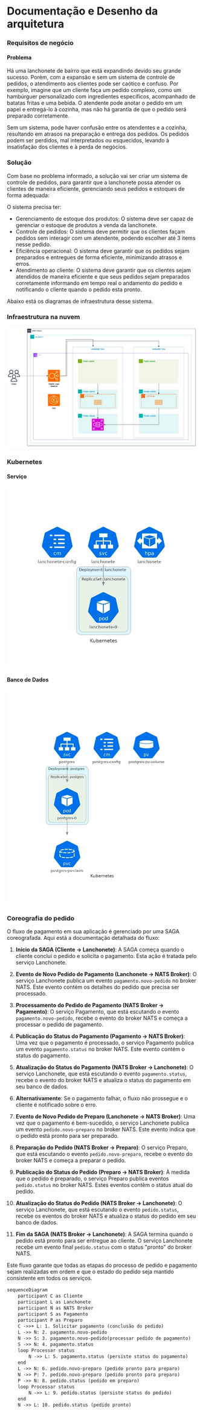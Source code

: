 # Documentação e Desenho da arquitetura

### Requisitos de negócio

#### Problema

Há uma lanchonete de bairro que está expandindo devido seu grande sucesso. Porém, com a expansão e sem um sistema de
controle de pedidos, o atendimento aos clientes pode ser caótico e confuso. Por exemplo, imagine que um cliente faça um
pedido complexo, como um hambúrguer personalizado com ingredientes específicos, acompanhado de batatas fritas e uma
bebida. O atendente pode anotar o pedido em um papel e entregá-lo à cozinha, mas não há garantia de que o pedido será
preparado corretamente.

Sem um sistema, pode haver confusão entre os atendentes e a cozinha, resultando em atrasos na preparação e entrega dos
pedidos. Os pedidos podem ser perdidos, mal interpretados ou esquecidos, levando à insatisfação dos clientes e à perda
de negócios.

### Solução

Com base no problema informado, a solução vai ser criar um sistema de controle de pedidos, para garantir que a
lanchonete possa atender os clientes de maneira eficiente, gerenciando seus pedidos e estoques de forma adequada:

O sistema precisa ter:

- Gerenciamento de estoque dos produtos: O sistema deve ser capaz de gerenciar o estoque de produtos a venda da
  lanchonete.
- Controle de pedidos: O sistema deve permitir que os clientes façam pedidos sem interagir com um atendente, podendo
  escolher até 3 items nesse pedido.
- Eficiência operacional: O sistema deve garantir que os pedidos sejam preparados e entregues de forma eficiente,
  minimizando atrasos e erros.
- Atendimento ao cliente: O sistema deve garantir que os clientes sejam atendidos de maneira eficiente e que seus
  pedidos sejam preparados corretamente informando em tempo real o andamento do pedido e notificando o cliente quando o
  pedido esta pronto.

Abaixo está os diagramas de infraestrutura desse sistema.

### Infraestrutura na nuvem

![img.png](aws-infra-diagram.png)

### Kubernetes

#### Serviço

![img_1.png](k8s-service.png)

#### Banco de Dados

![img_2.png](k8s-database.png)

### Coreografia do pedido

O fluxo de pagamento em sua aplicação é gerenciado por uma SAGA coreografada. Aqui está a documentação detalhada do fluxo:

1. **Início da SAGA (Cliente -> Lanchonete)**: A SAGA começa quando o cliente conclui o pedido e solicita o pagamento. Esta ação é tratada pelo serviço Lanchonete.

2. **Evento de Novo Pedido de Pagamento (Lanchonete -> NATS Broker)**: O serviço Lanchonete publica um evento `pagamento.novo-pedido` no broker NATS. Este evento contém os detalhes do pedido que precisa ser processado.

3. **Processamento do Pedido de Pagamento (NATS Broker -> Pagamento)**: O serviço Pagamento, que está escutando o evento `pagamento.novo-pedido`, recebe o evento do broker NATS e começa a processar o pedido de pagamento.

4. **Publicação do Status do Pagamento (Pagamento -> NATS Broker)**: Uma vez que o pagamento é processado, o serviço Pagamento publica um evento `pagamento.status` no broker NATS. Este evento contém o status do pagamento.

5. **Atualização do Status do Pagamento (NATS Broker -> Lanchonete)**: O serviço Lanchonete, que está escutando o evento `pagamento.status`, recebe o evento do broker NATS e atualiza o status do pagamento em seu banco de dados.

6. **Alternativamente**: Se o pagamento falhar, o fluxo não prossegue e o cliente é notificado sobre o erro.

7. **Evento de Novo Pedido de Preparo (Lanchonete -> NATS Broker)**: Uma vez que o pagamento é bem-sucedido, o serviço Lanchonete publica um evento `pedido.novo-preparo` no broker NATS. Este evento indica que o pedido está pronto para ser preparado.

8. **Preparação do Pedido (NATS Broker -> Preparo)**: O serviço Preparo, que está escutando o evento `pedido.novo-preparo`, recebe o evento do broker NATS e começa a preparar o pedido.

9. **Publicação do Status do Pedido (Preparo -> NATS Broker)**: À medida que o pedido é preparado, o serviço Preparo publica eventos `pedido.status` no broker NATS. Estes eventos contêm o status atual do pedido.

10. **Atualização do Status do Pedido (NATS Broker -> Lanchonete)**: O serviço Lanchonete, que está escutando o evento `pedido.status`, recebe os eventos do broker NATS e atualiza o status do pedido em seu banco de dados.

11. **Fim da SAGA (NATS Broker -> Lanchonete)**: A SAGA termina quando o pedido está pronto para ser entregue ao cliente. O serviço Lanchonete recebe um evento final `pedido.status` com o status "pronto" do broker NATS.

Este fluxo garante que todas as etapas do processo de pedido e pagamento sejam realizadas em ordem e que o estado do pedido seja mantido consistente em todos os serviços.
```mermaid
sequenceDiagram
    participant C as Cliente
    participant L as Lanchonete
    participant N as NATS Broker
    participant S as Pagamento
    participant P as Preparo
    C ->>+ L: 1. Solicitar pagamento (conclusão do pedido)
    L ->> N: 2. pagamento.novo-pedido
    N ->> S: 3. pagamento.novo-pedido(processar pedido de pagamento)
    S ->> N: 4. pagamento.status
    loop Processar status
        N ->> L: 5. pagamento.status (persiste status do pagamento)
    end
    L ->> N: 6. pedido.novo-preparo (pedido pronto para preparo)
    N ->> P: 7. pedido.novo-preparo (pedido pronto para preparo)
    P ->> N: 8. pedido.status (pedido em preparo)
    loop Processar status
        N ->> L: 9. pedido.status (persiste status do pedido)
    end
    N ->> L: 10. pedido.status (pedido pronto)
```